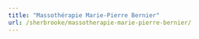 ```yaml
---
title: "Massothérapie Marie-Pierre Bernier"
url: /sherbrooke/massotherapie-marie-pierre-bernier/
---
```

